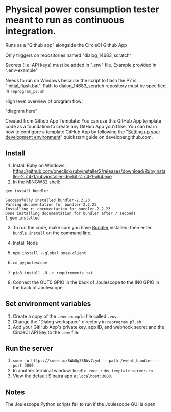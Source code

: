 # Physical power consumption tester meant to run as continuous integration. 

Runs as a "Github app" alongside the CircleCI Github App 

Only triggers on repositories named "dialog_14683_scratch" 

Secrets (i.e. API keys) must be added in ".env" file. Example provided in ".env-example"

Needs to run on Windows because the script to flash the P7 is "initial_flash.bat". Path to dialog_14683_scratch repository must be specified in `reprogram_p7.sh`

High level overview of program flow: 

"diagram here"

Created from Github App Template: 
You can use this GitHub App template code as a foundation to create any GitHub App you'd like. You can learn how to configure a template GitHub App by following the "[Setting up your development environment](https://developer.github.com/apps/quickstart-guides/setting-up-your-development-environment/)" quickstart guide on developer.github.com.

## Install

1. Install Ruby on Windows: https://github.com/oneclick/rubyinstaller2/releases/download/RubyInstaller-2.7.4-1/rubyinstaller-devkit-2.7.4-1-x64.exe
2. In the MINGW32 shell:
```
gem install bundler
```

```
Successfully installed bundler-2.2.23
Parsing documentation for bundler-2.2.23
Installing ri documentation for bundler-2.2.23
Done installing documentation for bundler after 7 seconds
1 gem installed
```

3. To run the code, make sure you have [Bundler](http://gembundler.com/) installed; then enter `bundle install` on the command line.

4. Install Node
5. `npm install --global smee-client`
6. `cd pyjoulescope`
7. `pip3 install -U -r requirements.txt`
8. Connect the OUT0 GPIO in the back of Joulescope to the IN0 GPIO in the back of Joulescope

## Set environment variables

1. Create a copy of the `.env-example` file called `.env`.
2. Change the "Dialog workspace" directory in `reprogram_p7.sh`
3. Add your GitHub App's private key, app ID, and webhook secret and the CircleCI API key to the `.env` file.

## Run the server

1. `smee -u https://smee.io/8WbQg5S8Wv7iyd  --path /event_handler --port 3000`   
2. In another terminal window: `bundle exec ruby template_server.rb` 
3. View the default Sinatra app at `localhost:3000`.


## Notes
The Joulescope Python scripts fail to run if the Joulescope GUI is open. 
